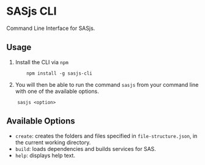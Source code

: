 # SASjs CLI

Command Line Interface for SASjs.

## Usage

1. Install the CLI via `npm`
   ```
       npm install -g sasjs-cli
   ```
2. You will then be able to run the command `sasjs` from your command line with one of the available options.

```
    sasjs <option>
```

## Available Options

- `create`: creates the folders and files specified in `file-structure.json`, in the current working directory.
- `build`: loads dependencies and builds services for SAS.
- `help`: displays help text.

